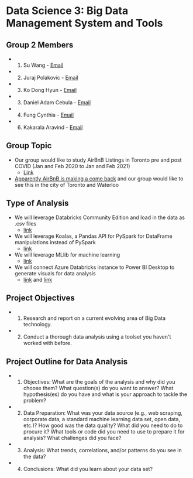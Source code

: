 # Data Science 3:  Big Data Management System and Tools

## Group 2 Members

- 1. Su Wang - [Email](mailto:s399wang@uwaterloo.ca)
- 2. Juraj Polakovic - [Email](mailto:jpolakov@uwaterloo.ca)
- 3. Ko Dong Hyun - [Email](mailto:dhko@uwaterloo.ca)
- 3. Daniel Adam Cebula - [Email](mailto:dacebula@uwaterloo.ca)
- 4. Fung Cynthia - [Email](mailto:c27fung@uwaterloo.ca)
- 6. Kakarala Aravind - [Email](mailto:akakaral@uwaterloo.ca)

## Group Topic

- Our group would like to study AirBnB Listings in Toronto pre and post COVID (Jan and Feb 2020 to Jan and Feb 2021)
    - [Link](http://insideairbnb.com/get-the-data.html)
- [Apparently AirBnB is making a come back](https://www.forbes.com/sites/deniselyohn/2020/11/10/how-airbnb-survived-the-pandemic--and-how-you-can-too/?sh=87544a293845) and our group would like to see this in the city of Toronto and Waterloo

## Type of Analysis

- We will leverage Databricks Community Edition and load in the data as .csv files
    - [link](https://community.cloud.databricks.com)
- We will leverage Koalas, a Pandas API for PySpark for DataFrame manipulations instead of PySpark
    - [link](https://koalas.readthedocs.io/en/latest/index.html)
- We will leverage MLlib for machine learning
    - [link](https://spark.apache.org/docs/latest/api/python/reference/pyspark.ml.html)
- We will connect Azure Databricks instance to Power BI Desktop to generate visuals for data analysis
    - [link](https://docs.microsoft.com/en-us/azure/databricks/integrations/bi/power-bi) and [link](https://docs.databricks.com/integrations/bi/power-bi.html)

## Project Objectives

- 1. Research and report on a current evolving area of Big Data technology.
- 2. Conduct a thorough data analysis using a toolset you haven't worked with before.

## Project Outline for Data Analysis

- 1. Objectives: What are the goals of the analysis and why did you choose them? What question(s) do you want to answer? What hypothesis(es) do you have and what is your approach to tackle the problem?
- 2. Data Preparation: What was your data source (e.g., web scraping, corporate data, a standard machine learning data set, open data, etc.)? How good was the data quality? What did you need to do to procure it? What tools or code did you need to use to prepare it for analysis? What challenges did you face?
- 3. Analysis: What trends, correlations, and/or patterns do you see in the data?
- 4. Conclusions: What did you learn about your data set?